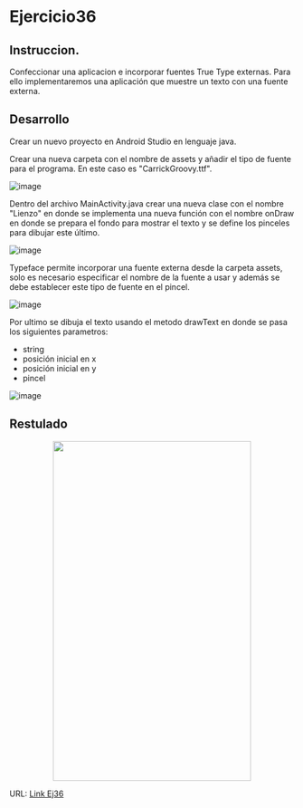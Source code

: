 # Ejercicio36
## Instruccion.
Confeccionar una aplicacion e incorporar fuentes True Type externas. Para ello implementaremos una aplicación que muestre un texto con una fuente externa.
## Desarrollo
Crear un nuevo proyecto en Android Studio en lenguaje java.


Crear una nueva carpeta con el nombre de assets y añadir el tipo de fuente para el programa. En este caso es "CarrickGroovy.ttf".

![image](https://user-images.githubusercontent.com/74793607/222177628-de2716cd-5144-4c00-aab3-75593215f4e8.png)


Dentro del archivo MainActivity.java crear una nueva clase con el nombre "Lienzo" en donde se implementa una nueva función con el nombre onDraw en donde se prepara el fondo para mostrar el texto y se define los pinceles para dibujar este último.




![image](https://user-images.githubusercontent.com/74793607/222178883-a0a2d547-b64b-4100-bc0b-3740f0c5a6b3.png)

Typeface permite incorporar una fuente externa desde la carpeta assets, solo es necesario especificar el nombre de la fuente a usar y además se debe establecer este tipo de fuente en el pincel.

![image](https://user-images.githubusercontent.com/74793607/222181992-9ecbb1a5-e68a-4513-b2e9-77d5dfe7d84b.png)

Por ultimo se dibuja el texto usando el metodo drawText en donde se pasa los siguientes parametros:
- string
- posición inicial en x
- posición inicial en y 
- pincel

![image](https://user-images.githubusercontent.com/74793607/222182444-54c463b6-f821-4619-9132-a711a8d044dc.png)

## Restulado

<p align="center"><img width='350px' height='600px' src="https://user-images.githubusercontent.com/74793607/221592984-8b6fea00-3cc8-4b5d-98fb-a33abab80a49.jpg"></p>


URL: [Link Ej36](https://github.com/Seknys/Android36)
